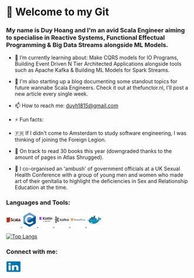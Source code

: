 # 👋 Welcome to my Git

### My name is Duy Hoang and I'm an avid Scala Engineer aiming to specialise in Reactive Systems, Functional Effectual Programming & Big Data Streams alongside ML Models.

- 🌱 I’m currently learning about: Make CQRS models for IO Programs, Building Event Driven N Tier Architected Applications alongside tools such as Apache Kafka & Building ML Models for Spark Streams.
- :love_letter: I'm also starting up a blog documenting some standout topics for future wannabe Scala Engineers. Check it out at thefunctor.nl, I'll post a new article every single week.
- 📫 How to reach me: duyh1815@gmail.com


- ⚡ Fun facts: 
- :fr: If I didn't come to Amsterdam to study software engineering, I was thinking of joining the Foreign Legion.
- :closed_book: On track to read 30 books this year (downgraded thanks to the amount of pages in Atlas Shrugged).
- :mega: I co-organised an 'ambush' of government officials at a UK Sexual Health Conference with a group of young men and women who made art of their genitalia to highlight the deficiencies in Sex and Relationship Education at the time.

<h3 align="left">Languages and Tools:</h3>
<p align="left"> 
  <a href="https://www.scala-lang.org/" target="_blank">
<img src="https://github.com/devicons/devicon/blob/master/icons/scala/scala-original-wordmark.svg" alt="scala" width="40" height="40"/> </a>
<a href="https://www.cprogramming.com/" target="_blank">
<img src="https://raw.githubusercontent.com/devicons/devicon/master/icons/c/c-original.svg" alt="c" width="40" height="40"/> </a>
<a href="https://kotlinlang.org/" target="_blank">
<img src="https://github.com/devicons/devicon/blob/master/icons/kotlin/kotlin-original-wordmark.svg" alt="kotlin" width="40" height="40"/> </a>
<a href="https://kafka.apache.org/" target="_blank">
<img src="https://github.com/devicons/devicon/blob/master/icons/apachekafka/apachekafka-original-wordmark.svg" alt="apachekafka" width="40" height="40"/> </a>
<a href="https://www.tensorflow.org/" target="_blank">
<img src="https://github.com/devicons/devicon/blob/master/icons/tensorflow/tensorflow-original-wordmark.svg" alt="TensorFlow" width="40" height="40"/> </a>
<a href="https://www.docker.com/" target="_blank">
<img src="https://github.com/devicons/devicon/blob/master/icons/docker/docker-original.svg" alt="docker" width="40" height="40"/> </a>
  
[![Top Langs](https://github-readme-stats.vercel.app/api/top-langs/?username=dhoang-creator&layout=compact)](https://github.com/anuraghazra/github-readme-stats)


<h3 align="left">Connect with me:</h3>
<a href="https://www.linkedin.com/in/duy-hoang-155930262/" target="blank">
<img align="center" src="https://github.com/devicons/devicon/blob/master/icons/linkedin/linkedin-original.svg" alt="LinkedIn Duy Hoang" height="30" width="40" /></a>
</p>
